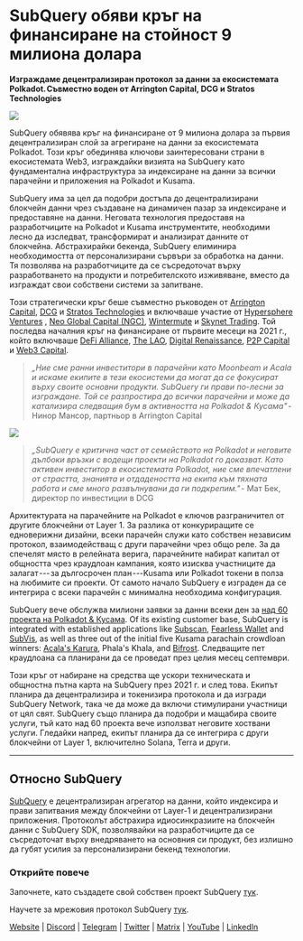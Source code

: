 # SubQuery обяви кръг на финансиране на стойност 9 милиона долара

**Изграждаме децентрализиран протокол за данни за екосистемата Polkadot. Съвместно воден от Arrington Capital, DCG и Stratos Technologies**

![](https://cdn-images-1.medium.com/max/1600/0*PR4oqrB9Am03VseR)

SubQuery обявява кръг на финансиране от 9 милиона долара за първия децентрализиран слой за агрегиране на данни за екосистемата Polkadot. Този кръг обединява ключови заинтересовани страни в екосистемата Web3, изграждайки визията на SubQuery като фундаментална инфраструктура за индексиране на данни за всички парачейни и приложения на Polkadot и Kusama.

SubQuery има за цел да подобри достъпа до децентрализирани блокчейн данни чрез създаване на динамичен пазар за индексиране и предоставяне на данни. Неговата технология предоставя на разработчиците на Polkadot и Kusama инструментите, необходими лесно да изследват, трансформират и анализират данните от блокчейна. Абстрахирайки бекенда, SubQuery елиминира необходимостта от персонализирани сървъри за обработка на данни. Тя позволява на разработчиците да се съсредоточат върху разработването на продукти и потребителското изживяване, вместо да изграждат свои собствени системи за запитване.

Този стратегически кръг беше съвместно ръководен от [Arrington Capital](https://arringtonxrpcapital.com/), [DCG](https://dcg.co/) и [Stratos Technologies](https://www.stratoslp.com/) и включваше участие от [Hypersphere Ventures](https://hypersphere.ventures/) , [Neo Global Capital (NGC)](http://ngc.fund/), [Wintermute](https://www.wintermute.com/) и [Skynet Trading](http://skynettrading.com/). Той последва началния кръг на финансиране от първите месеци на 2021 г., който включваше [DeFi Alliance](https://defialliance.co/), [The LAO](https://www.thelao.io/), [Digital Renaissance](https://drf.ee/), [P2P Capital](https://www.p2pcap.com/) и [Web3 Capital](https://web3.capital/).

> *„Ние сме ранни инвеститори в парачейни като Moonbeam и Acala и искаме екипите в тези екосистеми да могат да се фокусират върху своите основни продукти. SubQuery ги прави по-лесни за изграждане. Той се разпростира до всички парачейни и може да катализира следващия бум в активността на Polkadot & Кусама"* - Нинор Мансор, партньор в Arrington Capital

![](https://cdn-images-1.medium.com/max/1600/1*j4VHuY_BgjkYv_bQ6_DmcQ.gif)

> *„SubQuery е критична част от семейството на Polkadot и неговите дълбоки връзки с водещи проекти на Polkadot го доказват. Като активен инвеститор в екосистемата Polkadot, ние сме впечатлени от страстта, знанията и отдадеността на екипа към тяхната работа и сме много развълнувани да ги подкрепим."* - Мат Бек, директор по инвестиции в DCG

Архитектурата на парачейните на Polkadot е ключов разграничител от другите блокчейни от Layer 1. За разлика от конкуриращите се едноверижни дизайни, всеки парачейн служи като собствен независим протокол, взаимодействащ с други парачейни чрез общо реле. За да спечелят място в релейната верига, парачейните набират капитал от общността чрез краудлоан кампания, която изисква участниците да залагат --- за дългосрочен план ---Kusama или Polkadot токени в полза на любимите си проекти. От самото начало SubQuery е изграден да се интегрира с всеки парачейн с минимална необходима конфигурация.

SubQuery вече обслужва милиони заявки за данни всеки ден за [над 60 проекта на Polkadot & Кусама](https://explorer.subquery.network/). Of its existing customer base, SubQuery is integrated with established applications like [Subscan](../customer_announcements/20210901-Subscans-Multi-Signature-Tool.md), [Fearless Wallet](https://explorer.subquery.network/subquery/ef1rspb/fearless-wallet) and [SubVis](../customer_announcements/20210622-Explore-Kusama-Auctions-with-Subvis.io-and-SubQuery.md), as well as three out of the initial five Kusama parachain crowdloan winners: [Acala's Karura](../customer_announcements/20210819-Karura-Integrates-with-SubQuery-to-Aggregate-and-Serve-DeFi-Data-to-Kusama-Builders.md), Phala's Khala, and [Bifrost](../customer_announcements/20210416-Bifrost-chooses-SubQuery-to-provide-the-data-for-their-new-dApp.md). Следващите пет краудлоана са планирани да се проведат през целия месец септември.

Този кръг от набиране на средства ще ускори техническата и общностна пътна карта на SubQuery през 2021 г. и след това. Екипът планира да децентрализира и токенизира протокола и да изгради SubQuery Network, така че да може да включи стимулирани участници от цял свят. SubQuery също планира да подобри и мащабира своите услуги, тъй като над 60 проекта вече използват неговите хоствани услуги. Гледайки напред, екипът планира да се интегрира с други блокчейни от Layer 1, включително Solana, Terra и други.

---

## Относно SubQuery

[SubQuery](https://subquery.network) е децентрализиран агрегатор на данни, който индексира и прави запитвания между блокчейни от Layer-1 и децентрализирани приложения. Протоколът абстрахира идиосинкразиите на блокчейн данни с SubQuery SDK, позволявайки на разработчиците да се съсредоточат върху внедряването на основния си продукт, без излишно да губят усилия за персонализирани бекенд технологии.

### Открийте повече

Започнете, като създадете свой собствен проект SubQuery [тук](https://doc.subquery.network/).

Научете за мрежовия протокол SubQuery [тук](https://static.subquery.network/whitepaper.pdf).

[Website](https://subquery.network/) | [Discord](https://discord.com/invite/78zg8aBSMG) | [Telegram](https://t.me/subquerynetwork) | [Twitter](https://twitter.com/subquerynetwork) | [Matrix](https://matrix.to/#/#subquery:matrix.org) | [YouTube](https://www.youtube.com/channel/UCi1a6NUUjegcLHDFLr7CqLw) | [LinkedIn](https://www.linkedin.com/company/subquery)
